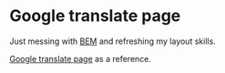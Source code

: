 # Google translate page

Just messing with [BEM](https://en.bem.info/methodology/quick-start/) and refreshing my layout skills.

[Google translate page](https://translate.google.com/) as a reference.